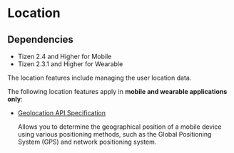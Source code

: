 # Location

## Dependencies

- Tizen 2.4 and Higher for Mobile
- Tizen 2.3.1 and Higher for Wearable

The location features include managing the user location data.

The following location features apply in **mobile and wearable applications only**:

- [Geolocation API Specification](./w3c/location/geolocation-w.md)	

  Allows you to determine the geographical position of a mobile device using various positioning methods, such as the Global Positioning System (GPS) and network positioning system.